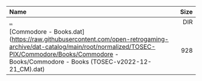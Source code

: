 |Name|Size|
|:---|---:|
|[..](../index.html)|DIR|
|[Commodore - Books.dat](https://raw.githubusercontent.com/open-retrogaming-archive/dat-catalog/main/root/normalized/TOSEC-PIX/Commodore/Books/Commodore - Books/Commodore - Books (TOSEC-v2022-12-21_CM).dat)|928|
